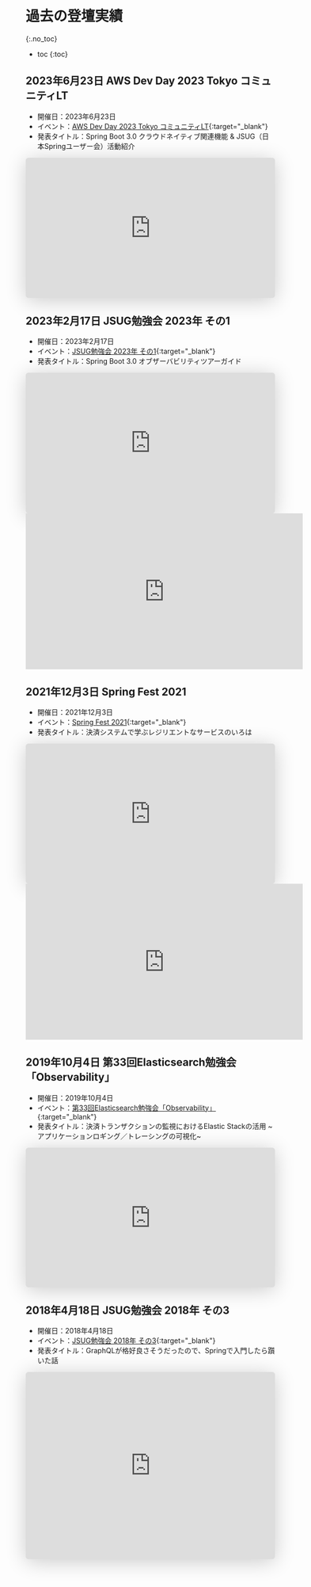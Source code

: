 # 過去の登壇実績
{:.no_toc}

* toc
{:toc}

## 2023年6月23日 AWS Dev Day 2023 Tokyo コミュニティLT
- 開催日：2023年6月23日
- イベント：[AWS Dev Day 2023 Tokyo コミュニティLT](https://aws.amazon.com/jp/events/devday/japan/){:target="_blank"}
- 発表タイトル：Spring Boot 3.0 クラウドネイティブ関連機能 & JSUG（日本Springユーザー会）活動紹介

<iframe class="speakerdeck-iframe" frameborder="0" src="https://speakerdeck.com/player/b7f854b3a150430083b3283950923aca" title="2023.6.23 - AWS Dev Day 2023 Tokyo Spring Boot 3.0 クラウドネイティブ関連機能 &amp; JSUG（日本Springユーザ会）活動紹介" allowfullscreen="true" style="border: 0px; background: padding-box rgba(0, 0, 0, 0.1); margin: 0px; padding: 0px; border-radius: 6px; box-shadow: rgba(0, 0, 0, 0.2) 0px 5px 40px; width: 100%; height: auto; aspect-ratio: 560 / 315;" data-ratio="1.7777777777777777"></iframe>

## 2023年2月17日 JSUG勉強会 2023年 その1
- 開催日：2023年2月17日
- イベント：[JSUG勉強会 2023年 その1](https://jsug.doorkeeper.jp/events/151317){:target="_blank"}
- 発表タイトル：Spring Boot 3.0 オブザーバビリティツアーガイド

<iframe class="speakerdeck-iframe" frameborder="0" src="https://speakerdeck.com/player/dac683d90bef403b83c8da842f1f7757" title="2023.2.17 - Spring Boot 3.0 オブザーバビリティツアーガイド" allowfullscreen="true" style="border: 0px; background: padding-box rgba(0, 0, 0, 0.1); margin: 0px; padding: 0px; border-radius: 6px; box-shadow: rgba(0, 0, 0, 0.2) 0px 5px 40px; width: 100%; height: auto; aspect-ratio: 560 / 315;" data-ratio="1.7777777777777777"></iframe>
<iframe width="560" height="315" src="https://www.youtube.com/embed/yjJ1jyvEaOI" title="YouTube video player" frameborder="0" allow="accelerometer; autoplay; clipboard-write; encrypted-media; gyroscope; picture-in-picture; web-share" allowfullscreen></iframe>

## 2021年12月3日 Spring Fest 2021
- 開催日：2021年12月3日
- イベント：[Spring Fest 2021](https://springfest2021.springframework.jp){:target="_blank"}
- 発表タイトル：決済システムで学ぶレジリエントなサービスのいろは

<iframe class="speakerdeck-iframe" frameborder="0" src="https://speakerdeck.com/player/8b1a37d4c29a4d4aaa9c828e624d9dd9" title="2021.12.3 - 決済システムで学ぶレジリエントなサービスのいろは" allowfullscreen="true" style="border: 0px; background: padding-box rgba(0, 0, 0, 0.1); margin: 0px; padding: 0px; border-radius: 6px; box-shadow: rgba(0, 0, 0, 0.2) 0px 5px 40px; width: 100%; height: auto; aspect-ratio: 560 / 314;" data-ratio="1.78343949044586"></iframe>
<iframe width="560" height="315" src="https://www.youtube.com/embed/9-yDaFlGTxE" title="YouTube video player" frameborder="0" allow="accelerometer; autoplay; clipboard-write; encrypted-media; gyroscope; picture-in-picture; web-share" allowfullscreen></iframe>

## 2019年10月4日 第33回Elasticsearch勉強会「Observability」
- 開催日：2019年10月4日
- イベント：[第33回Elasticsearch勉強会「Observability」](https://www.meetup.com/ja-JP/tokyo-elastic-fantastics/events/264954133/){:target="_blank"}
- 発表タイトル：決済トランザクションの監視におけるElastic Stackの活用 ~アプリケーションロギング／トレーシングの可視化~

<iframe class="speakerdeck-iframe" frameborder="0" src="https://speakerdeck.com/player/a40ad7745a27411f80485b721f9c9361" title="2019.10.4 - 決済トランザクションの監視におけるElastic Stackの活用 ~アプリケーションロギング／トレーシングの可視化~" allowfullscreen="true" style="border: 0px; background: padding-box rgba(0, 0, 0, 0.1); margin: 0px; padding: 0px; border-radius: 6px; box-shadow: rgba(0, 0, 0, 0.2) 0px 5px 40px; width: 100%; height: auto; aspect-ratio: 560 / 314;" data-ratio="1.78343949044586"></iframe>

## 2018年4月18日 JSUG勉強会 2018年 その3
- 開催日：2018年4月18日
- イベント：[JSUG勉強会 2018年 その3](https://jsug.doorkeeper.jp/events/73144){:target="_blank"}
- 発表タイトル：GraphQLが格好良さそうだったので、Springで入門したら躓いた話

<iframe class="speakerdeck-iframe" frameborder="0" src="https://speakerdeck.com/player/188228614ba443b1af87e9cdd25c3755" title="2018.4.18 - GraphQLが格好良さそうだったので、Springで入門したら躓いた話" allowfullscreen="true" style="border: 0px; background: padding-box rgba(0, 0, 0, 0.1); margin: 0px; padding: 0px; border-radius: 6px; box-shadow: rgba(0, 0, 0, 0.2) 0px 5px 40px; width: 100%; height: auto; aspect-ratio: 560 / 420;" data-ratio="1.3333333333333333"></iframe>
